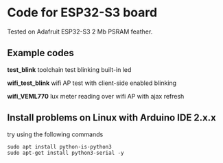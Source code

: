 
# Code for ESP32-S3 board

Tested on Adafruit ESP32-S3 2 Mb PSRAM feather.

## Example codes

__test_blink__ toolchain test blinking built-in led

__wifi_test_blink__ wifi AP test with client-side enabled blinking

__wifi_VEML770__ lux meter reading over wifi AP with ajax refresh


## Install problems on Linux with Arduino IDE 2.x.x

try using the following commands

    sudo apt install python-is-python3
    sudo apt-get install python3-serial -y


